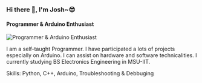 ### Hi there 👋, I'm Josh~😎
#### Programmer & Arduino Enthusiast
![Programmer & Arduino Enthusiast](https://arturssmirnovs.github.io/github-profile-readme-generator/images/coollogo_com-8824464.gif)

I am a self-taught Programmer. I have participated a lots of projects especially  on Arduino. I can assist on hardware and software technicalities. I currently studying BS Electronics Engineering in MSU-IIT.

Skills: Python, C++, Arduino, Troubleshooting & Debbuging




